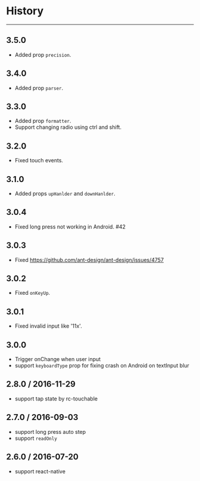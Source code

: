 # History
----

## 3.5.0

- Added prop `precision`.

## 3.4.0

- Added prop `parser`.

## 3.3.0

- Added prop `formatter`.
- Support changing radio using ctrl and shift.

## 3.2.0

- Fixed touch events.

## 3.1.0

- Added props `upHanlder` and `downHanlder`.

## 3.0.4

- Fixed long press not working in Android. #42

## 3.0.3

- Fixed https://github.com/ant-design/ant-design/issues/4757

## 3.0.2

- Fixed `onKeyUp`.

## 3.0.1

- Fixed invalid input like '11x'.

## 3.0.0

- Trigger onChange when user input
- support `keyboardType` prop for fixing crash on Android on textInput blur

## 2.8.0 / 2016-11-29

- support tap state by rc-touchable

## 2.7.0 / 2016-09-03

- support long press auto step
- support `readOnly`

## 2.6.0 / 2016-07-20

- support react-native

